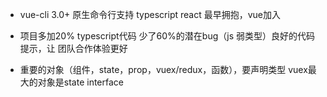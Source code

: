 - vue-cli 3.0+ 原生命令行支持 typescript
  react 最早拥抱，vue加入

- 项目多加20% typescript代码 
  少了60%的潜在bug（js 弱类型）良好的代码提示，让 团队合作体验更好

- 重要的对象（组件，state，prop，vuex/redux，函数），要声明类型
  vuex最大的对象是state
  interface